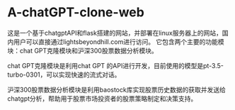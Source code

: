 # A-chatGPT-clone-web

这是一个基于chatgptAPI和flask搭建的网站，并部署在linux服务器上的网站，国内用户可以直接通过lightsbeyondhill.com进行访问。
它包含两个主要的功能模块：chat GPT克隆模块和沪深300股票数据分析模块。

chat GPT克隆模块是利用chat GPT 的API进行开发，目前使用的模型是pt-3.5-turbo-0301，可以实现快速的流式对话。

沪深300股票数据分析模块是利用baostock库实现股票历史数据的获取并发送给chatgpt分析，帮助用于股票市场投资者的股票策略制定和决策支持。
